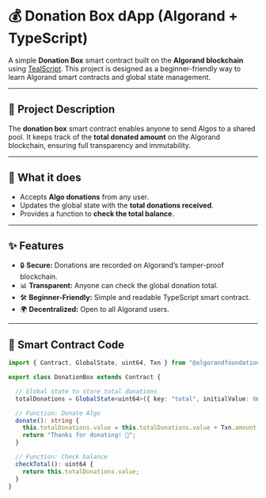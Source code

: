 # 💰 Donation Box dApp (Algorand + TypeScript)

A simple **Donation Box** smart contract built on the **Algorand blockchain** using [TealScript](https://github.com/algorandfoundation/tealscript).
This project is designed as a beginner-friendly way to learn Algorand smart contracts and global state management.

---

## 📖 Project Description
The **donation box** smart contract enables anyone to send Algos to a shared pool.
It keeps track of the **total donated amount** on the Algorand blockchain, ensuring full transparency and immutability.

---

## 🚀 What it does
- Accepts **Algo donations** from any user.
- Updates the global state with the **total donations received**.
- Provides a function to **check the total balance**.

---

## ✨ Features
- 🔒 **Secure:** Donations are recorded on Algorand’s tamper-proof blockchain.
- 📊 **Transparent:** Anyone can check the global donation total.
- 🛠 **Beginner-Friendly:** Simple and readable TypeScript smart contract.
- 🌍 **Decentralized:** Open to all Algorand users.

---

## 📜 Smart Contract Code

```ts
import { Contract, GlobalState, uint64, Txn } from "@algorandfoundation/tealscript";

export class DonationBox extends Contract {

  // Global state to store total donations
  totalDonations = GlobalState<uint64>({ key: "total", initialValue: 0n });

  // Function: Donate Algo
  donate(): string {
    this.totalDonations.value = this.totalDonations.value + Txn.amount;
    return "Thanks for donating! 🙏";
  }

  // Function: Check balance
  checkTotal(): uint64 {
    return this.totalDonations.value;
  }
}
